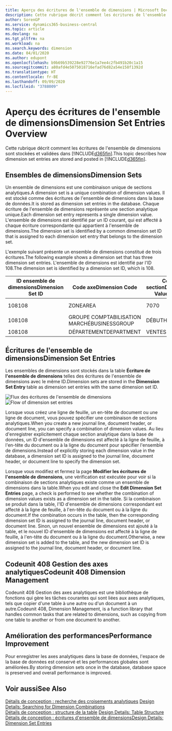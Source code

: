 ```yaml
---
title: Aperçu des écritures de l'ensemble de dimensions | Microsoft Docs
description: Cette rubrique décrit comment les écritures de l'ensemble de dimensions sont stockées et validées dans Dynamics 365.
author: SorenGP
ms.service: dynamics365-business-central
ms.topic: article
ms.devlang: na
ms.tgt_pltfrm: na
ms.workload: na
ms.search.keywords: dimension
ms.date: 04/01/2020
ms.author: edupont
ms.openlocfilehash: b9b69b539228e92776e1a7ee4c2fb491b20c1a15
ms.sourcegitcommit: a80afd4e5075018716efad76d82a54e158f1392d
ms.translationtype: HT
ms.contentlocale: fr-BE
ms.lasthandoff: 09/09/2020
ms.locfileid: "3788009"
---
```

# <a name="dimension-set-entries-overview"></a><span data-ttu-id="e340d-103">Aperçu des écritures de l'ensemble de dimensions</span><span class="sxs-lookup"><span data-stu-id="e340d-103">Dimension Set Entries Overview</span></span>
<span data-ttu-id="e340d-104">Cette rubrique décrit comment les écritures de l'ensemble de dimensions sont stockées et validées dans [!INCLUDE[d365fin](includes/d365fin_md.md)].</span><span class="sxs-lookup"><span data-stu-id="e340d-104">This topic describes how dimension set entries are stored and posted in [!INCLUDE[d365fin](includes/d365fin_md.md)].</span></span>  

## <a name="dimension-sets"></a><span data-ttu-id="e340d-105">Ensembles de dimensions</span><span class="sxs-lookup"><span data-stu-id="e340d-105">Dimension Sets</span></span>  
<span data-ttu-id="e340d-106">Un ensemble de dimensions est une combinaison unique de sections analytiques.</span><span class="sxs-lookup"><span data-stu-id="e340d-106">A dimension set is a unique combination of dimension values.</span></span> <span data-ttu-id="e340d-107">Il est stocké comme des écritures de l'ensemble de dimensions dans la base de données.</span><span class="sxs-lookup"><span data-stu-id="e340d-107">It is stored as dimension set entries in the database.</span></span> <span data-ttu-id="e340d-108">Chaque écriture de l'ensemble de dimensions représente une section analytique unique.</span><span class="sxs-lookup"><span data-stu-id="e340d-108">Each dimension set entry represents a single dimension value.</span></span> <span data-ttu-id="e340d-109">L'ensemble de dimensions est identifié par un ID courant, qui est affecté à chaque écriture correspondante qui appartient à l'ensemble de dimensions.</span><span class="sxs-lookup"><span data-stu-id="e340d-109">The dimension set is identified by a common dimension set ID that is assigned to each dimension set entry that belongs to the dimension set.</span></span>  

<span data-ttu-id="e340d-110">L'exemple suivant présente un ensemble de dimensions constitué de trois écritures.</span><span class="sxs-lookup"><span data-stu-id="e340d-110">The following example shows a dimension set that has three dimension set entries.</span></span> <span data-ttu-id="e340d-111">L'ensemble de dimensions est identifié par l'ID 108.</span><span class="sxs-lookup"><span data-stu-id="e340d-111">The dimension set is identified by a dimension set ID, which is 108.</span></span>  

|<span data-ttu-id="e340d-112">ID ensemble de dimensions</span><span class="sxs-lookup"><span data-stu-id="e340d-112">Dimension Set ID</span></span>|<span data-ttu-id="e340d-113">Code axe</span><span class="sxs-lookup"><span data-stu-id="e340d-113">Dimension Code</span></span>|<span data-ttu-id="e340d-114">Code section</span><span class="sxs-lookup"><span data-stu-id="e340d-114">Dimension Value Code</span></span>|<span data-ttu-id="e340d-115">Nom de la section analytique</span><span class="sxs-lookup"><span data-stu-id="e340d-115">Dimension Value Name</span></span>|  
|----------------------|--------------------|--------------------------|--------------------------|  
|<span data-ttu-id="e340d-116">108</span><span class="sxs-lookup"><span data-stu-id="e340d-116">108</span></span>|<span data-ttu-id="e340d-117">ZONE</span><span class="sxs-lookup"><span data-stu-id="e340d-117">AREA</span></span>|<span data-ttu-id="e340d-118">70</span><span class="sxs-lookup"><span data-stu-id="e340d-118">70</span></span>|<span data-ttu-id="e340d-119">Amérique du Nord</span><span class="sxs-lookup"><span data-stu-id="e340d-119">America North</span></span>|  
|<span data-ttu-id="e340d-120">108</span><span class="sxs-lookup"><span data-stu-id="e340d-120">108</span></span>|<span data-ttu-id="e340d-121">GROUPE COMPTABILISATION MARCHÉ</span><span class="sxs-lookup"><span data-stu-id="e340d-121">BUSINESSGROUP</span></span>|<span data-ttu-id="e340d-122">DÉBUT</span><span class="sxs-lookup"><span data-stu-id="e340d-122">HOME</span></span>|<span data-ttu-id="e340d-123">Accueil</span><span class="sxs-lookup"><span data-stu-id="e340d-123">Home</span></span>|  
|<span data-ttu-id="e340d-124">108</span><span class="sxs-lookup"><span data-stu-id="e340d-124">108</span></span>|<span data-ttu-id="e340d-125">DÉPARTEMENT</span><span class="sxs-lookup"><span data-stu-id="e340d-125">DEPARTMENT</span></span>|<span data-ttu-id="e340d-126">VENTES</span><span class="sxs-lookup"><span data-stu-id="e340d-126">SALES</span></span>|<span data-ttu-id="e340d-127">Ventes</span><span class="sxs-lookup"><span data-stu-id="e340d-127">Sales</span></span>|  

## <a name="dimension-set-entries"></a><span data-ttu-id="e340d-128">Écritures de l'ensemble de dimensions</span><span class="sxs-lookup"><span data-stu-id="e340d-128">Dimension Set Entries</span></span>  
<span data-ttu-id="e340d-129">Les ensembles de dimensions sont stockés dans la table **Écriture de l'ensemble de dimensions** telles des écritures de l'ensemble de dimensions avec le même ID.</span><span class="sxs-lookup"><span data-stu-id="e340d-129">Dimension sets are stored in the **Dimension Set Entry** table as dimension set entries with the same dimension set ID.</span></span>  

<span data-ttu-id="e340d-130">![Flux des écritures de l'ensemble de dimensions](media/dimensionentrynav7.png "Flux des écritures de l'ensemble de dimensions")</span><span class="sxs-lookup"><span data-stu-id="e340d-130">![Flow of dimension set entries](media/dimensionentrynav7.png "Flow of dimension set entries")</span></span>  

<span data-ttu-id="e340d-131">Lorsque vous créez une ligne de feuille, un en-tête de document ou une ligne de document, vous pouvez spécifier une combinaison de sections analytiques.</span><span class="sxs-lookup"><span data-stu-id="e340d-131">When you create a new journal line, document header, or document line, you can specify a combination of dimension values.</span></span> <span data-ttu-id="e340d-132">Au lieu d'enregistrer explicitement chaque section analytique dans la base de données, un ID d'ensemble de dimensions est affecté à la ligne de feuille, à l'en-tête du document ou à la ligne du document pour spécifier l'ensemble de dimensions.</span><span class="sxs-lookup"><span data-stu-id="e340d-132">Instead of explicitly storing each dimension value in the database, a dimension set ID is assigned to the journal line, document header, or document line to specify the dimension set.</span></span>  

<span data-ttu-id="e340d-133">Lorsque vous modifiez et fermez la page **Modifier les écritures de l'ensemble de dimensions**, une vérification est exécutée pour voir si la combinaison de sections analytiques existe comme un ensemble de dimensions dans la table.</span><span class="sxs-lookup"><span data-stu-id="e340d-133">When you edit and close the **Edit Dimension Set Entries** page, a check is performed to see whether the combination of dimension values exists as a dimension set in the table.</span></span> <span data-ttu-id="e340d-134">Si la combinaison se produit dans la table, l'ID d'ensemble de dimensions correspondant est affecté à la ligne de feuille, à l'en-tête du document ou à la ligne du document.</span><span class="sxs-lookup"><span data-stu-id="e340d-134">If the combination occurs in the table, then the corresponding dimension set ID is assigned to the journal line, document header, or document line.</span></span> <span data-ttu-id="e340d-135">Sinon, un nouvel ensemble de dimensions est ajouté à la table, et le nouvel ID d'ensemble de dimensions est affecté à la ligne de feuille, à l'en-tête du document ou à la ligne du document.</span><span class="sxs-lookup"><span data-stu-id="e340d-135">Otherwise, a new dimension set is added to the table, and the new dimension set ID is assigned to the journal line, document header, or document line.</span></span>

## <a name="codeunit-408-dimension-management"></a><span data-ttu-id="e340d-136">Codeunit 408 Gestion des axes analytiques</span><span class="sxs-lookup"><span data-stu-id="e340d-136">Codeunit 408 Dimension Management</span></span>
<span data-ttu-id="e340d-137">Codeunit 408 Gestion des axes analytiques est une bibliothèque de fonctions qui gère les tâches courantes qui sont liées aux axes analytiques, tels que copier d'une table à une autre ou d'un document à un autre.</span><span class="sxs-lookup"><span data-stu-id="e340d-137">Codeunit 408, Dimension Management, is a function library that handles common tasks that are related to dimensions, such as copying from one table to another or from one document to another.</span></span>

## <a name="performance-improvement"></a><span data-ttu-id="e340d-138">Amélioration des performances</span><span class="sxs-lookup"><span data-stu-id="e340d-138">Performance Improvement</span></span>  
<span data-ttu-id="e340d-139">Pour enregistrer les axes analytiques dans la base de données, l'espace de la base de données est conservé et les performances globales sont améliorées.</span><span class="sxs-lookup"><span data-stu-id="e340d-139">By storing dimension sets once in the database, database space is preserved and overall performance is improved.</span></span>  

## <a name="see-also"></a><span data-ttu-id="e340d-140">Voir aussi</span><span class="sxs-lookup"><span data-stu-id="e340d-140">See Also</span></span>  
<span data-ttu-id="e340d-141">[Détails de conception : recherche des croisements analytiques](design-details-searching-for-dimension-combinations.md) </span><span class="sxs-lookup"><span data-stu-id="e340d-141">[Design Details: Searching for Dimension Combinations](design-details-searching-for-dimension-combinations.md) </span></span>  
<span data-ttu-id="e340d-142">[Détails de conception : structure de la table](design-details-table-structure.md) </span><span class="sxs-lookup"><span data-stu-id="e340d-142">[Design Details: Table Structure](design-details-table-structure.md) </span></span>  
[<span data-ttu-id="e340d-143">Détails de conception : écritures d'ensemble de dimensions</span><span class="sxs-lookup"><span data-stu-id="e340d-143">Design Details: Dimension Set Entries</span></span>](design-details-dimension-set-entries.md)   
